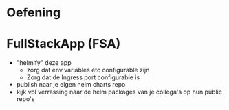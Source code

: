 # Oefening
# FullStackApp (FSA)
- "helmify" deze app
  - zorg dat env variables etc configurable zijn
  - Zorg dat de Ingress port configurable is
- publish naar je eigen helm charts repo
- kijk vol verrassing naar de helm packages van je collega's op hun public repo's
